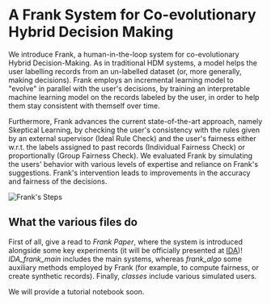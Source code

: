 # A Frank System for Co-evolutionary Hybrid Decision Making
We introduce Frank, a human-in-the-loop system for co-evolutionary Hybrid Decision-Making. As in traditional HDM systems, a model helps the user labelling records from an un-labelled dataset (or, more generally, making decisions).
Frank employs an incremental learning model to "evolve" in parallel with the user's decisions, by training an interpretable machine learning model on the records labeled by the user, in order to help them stay consistent with themself over time.

Furthermore, Frank advances the current state-of-the-art approach, namely Skeptical Learning, by checking the user's consistency with the rules given by an external supervisor (Ideal Rule Check) and the user's fairness either w.r.t. the labels assigned to past records (Individual Fairness Check) or proportionally (Group Fairness Check).
We evaluated Frank by simulating the users' behavior with various levels of expertise and reliance on Frank's suggestions. Frank's intervention leads to improvements in the accuracy and fairness of the decisions. 

![Frank's Steps](https://github.com/FedericoMz/Frank/assets/80719913/4713ade4-57aa-4b1b-b114-a098bf537098)

## What the various files do
First of all, give a read to _Frank Paper_, where the system is introduced alongside some key experiments (it will be officially presented at [IDA](https://ida2024.org/))!
_IDA_frank_main_ includes the main systems, whereas _frank_algo_ some auxiliary methods employed by Frank (for example, to compute fairness, or create synthetic records). Finally, _classes_ include various simulated users.

We will provide a tutorial notebook soon.

